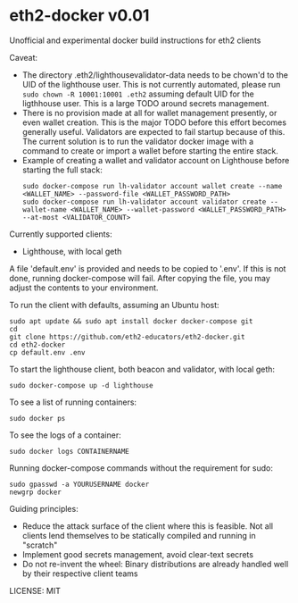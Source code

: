 # eth2-docker v0.01
Unofficial and experimental docker build instructions for eth2 clients

Caveat: 
- The directory .eth2/lighthousevalidator-data needs to be chown'd to the UID of the lighthouse
  user. This is not currently automated, please run `sudo chown -R 10001:10001 .eth2` assuming
  default UID for the ligthhouse user. This is a large TODO around secrets management.
- There is no provision made at all for wallet management presently, or even
  wallet creation. This is the major TODO before this effort becomes generally
  useful. Validators are expected to fail startup because of this. 
  The current solution is to run the validator docker image with a command to create
  or import a wallet before starting the entire stack.
- Example of creating a wallet and validator account on Lighthouse before starting the full stack:
  ```
  sudo docker-compose run lh-validator account wallet create --name <WALLET_NAME> --password-file <WALLET_PASSWORD_PATH>
  sudo docker-compose run lh-validator account validator create --wallet-name <WALLET_NAME> --wallet-password <WALLET_PASSWORD_PATH> --at-most <VALIDATOR_COUNT>
  ```
  
Currently supported clients:
- Lighthouse, with local geth

A file 'default.env' is provided and needs to be copied to '.env'.
If this is not done, running docker-compose will fail.
After copying the file, you may adjust the contents to your environment.

To run the client with defaults, assuming an Ubuntu host:

```
sudo apt update && sudo apt install docker docker-compose git
cd
git clone https://github.com/eth2-educators/eth2-docker.git
cd eth2-docker
cp default.env .env
```

To start the lighthouse client, both beacon and validator, with local geth:

```
sudo docker-compose up -d lighthouse
```

To see a list of running containers:

```
sudo docker ps
```

To see the logs of a container:

```
sudo docker logs CONTAINERNAME
```

Running docker-compose commands without the requirement for sudo:

```
sudo gpasswd -a YOURUSERNAME docker
newgrp docker 
```

Guiding principles:
- Reduce the attack surface of the client where this is feasible. Not
  all clients lend themselves to be statically compiled and running
  in "scratch"
- Implement good secrets management, avoid clear-text secrets
- Do not re-invent the wheel: Binary distributions are already handled
  well by their respective client teams

LICENSE: MIT
